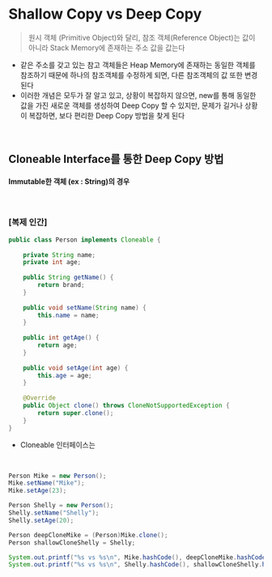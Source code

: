 # Shallow Copy vs Deep Copy
> 원시 객체 (Primitive Object)와 달리, 참조 객체(Reference Object)는 값이 아니라 Stack Memory에 존재하는 주소 값을 값는다
* 같은 주소를 갖고 있는 참고 객체들은 Heap Memory에 존재하는 동일한 객체를 참조하기 때문에 하나의 참조객체를 수정하게 되면, 다른 참조객체의 값 또한 변경된다
* 이러한 개념은 모두가 잘 알고 있고, 상황이 복잡하지 않으면, new를 통해 동일한 값을 가진 새로운 객체를 생성하여 Deep Copy 할 수 있지만, 문제가 길거나 상황이 복잡하면, 보다 편리한 Deep Copy 방법을 찾게 된다

<br>

## Cloneable Interface를 통한 Deep Copy 방법
#### Immutable한 객체 (ex : String)의 경우

<br> 

### [복제 인간]
```java
public class Person implements Cloneable {
    
    private String name;
    private int age;
    
    public String getName() {
        return brand;
    }
    
    public void setName(String name) {
        this.name = name;
    }
    
    public int getAge() {
        return age;
    }
    
    public void setAge(int age) {
        this.age = age;
    }
 
    @Override
    public Object clone() throws CloneNotSupportedException {
        return super.clone();
    }
}
```
* Cloneable 인터페이스는 

<br>

```java
Person Mike = new Person();
Mike.setName("Mike");
Mike.setAge(23);

Person Shelly = new Person();
Shelly.setName("Shelly");
Shelly.setAge(20);

Person deepCloneMike = (Person)Mike.clone();
Person shallowCloneShelly = Shelly;

System.out.printf("%s vs %s\n", Mike.hashCode(), deepCloneMike.hashCode());
System.out.printf("%s vs %s\n", Shelly.hashCode(), shallowCloneShelly.hashCode());
```
